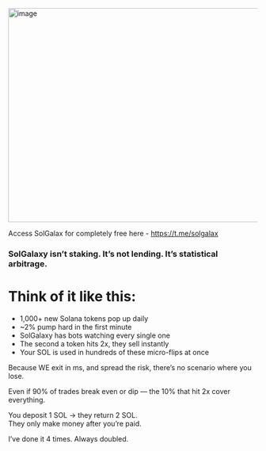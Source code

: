<img width="755" height="432" alt="image" src="https://github.com/user-attachments/assets/adfd0fa2-8a07-420b-b74c-e1c57323ca31" />

Access SolGalax for completely free here - https://t.me/solgalax

### SolGalaxy isn’t staking. It’s not lending. It’s statistical arbitrage.

# Think of it like this:

- 1,000+ new Solana tokens pop up daily  
- ~2% pump hard in the first minute  
- SolGalaxy has bots watching every single one  
- The second a token hits 2x, they sell instantly  
- Your SOL is used in hundreds of these micro-flips at once

Because WE exit in ms, and spread the risk, there’s no scenario where you lose.

Even if 90% of trades break even or dip — the 10% that hit 2x cover everything.

You deposit 1 SOL → they return 2 SOL.  
They only make money after you’re paid.

I’ve done it 4 times. Always doubled.
